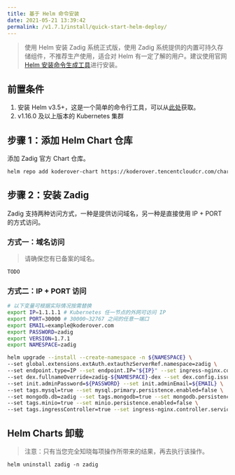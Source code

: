 ```yaml
---
title: 基于 Helm 命令安装
date: 2021-05-21 13:39:42
permalink: /v1.7.1/install/quick-start-helm-deploy/
---
```


> 使用 Helm 安装 Zadig 系统正式版，使用 Zadig 系统提供的内置可持久存储组件，不推荐生产使用，适合对 Helm 有一定了解的用户。建议使用官网 [Helm 安装命令生成工具](https://www.koderover.com/installer)进行安装。


## 前置条件
1. 安装 Helm v3.5+，这是一个简单的命令行工具，可以从[此处](https://github.com/helm/helm/releases)获取。
2. v1.16.0 及以上版本的 Kubernetes 集群 <br>

## 步骤 1：添加 Helm Chart 仓库
添加 Zadig 官方 Chart 仓库。

```bash
helm repo add koderover-chart https://koderover.tencentcloudcr.com/chartrepo/chart
```

## 步骤 2：安装 Zadig

Zadig 支持两种访问方式，一种是提供访问域名，另一种是直接使用 IP + PORT 的方式访问。

### 方式一：域名访问

> 请确保您有已备案的域名。

```bash
TODO
```
### 方式二：IP + PORT 访问

```bash
# 以下变量可根据实际情况按需替换
export IP=1.1.1.1 # Kubernetes 任一节点的外网可访问 IP
export PORT=30000 # 30000~32767 之间的任意一端口
export EMAIL=example@koderover.com
export PASSWORD=zadig
export VERSION=1.7.1
export NAMESPACE=zadig

helm upgrade --install --create-namespace -n ${NAMESPACE} \
--set global.extensions.extAuth.extauthzServerRef.namespace=zadig \
--set endpoint.type=IP --set endpoint.IP="${IP}" --set ingress-nginx.controller.service.nodePorts.http=${PORT} \
--set dex.fullnameOverride=zadig-${NAMESPACE}-dex --set dex.config.issuer=http://zadig-${NAMESPACE}-dex:5556/dex --set "dex.config.staticClients[0].redirectURIs[0]=http://${IP}:${PORT}/api/v1/callback,dex.config.staticClients[0].id=zadig,dex.config.staticClients[0].name=zadig,dex.config.staticClients[0].secret=ZXhhbXBsZS1hcHAtc2VjcmV0" \
--set init.adminPassword=${PASSWORD} --set init.adminEmail=${EMAIL} \
--set tags.mysql=true --set mysql.primary.persistence.enabled=false \
--set mongodb.db=zadig --set tags.mongodb=true --set mongodb.persistence.enabled=false \
--set tags.minio=true --set minio.persistence.enabled=false \
--set tags.ingressController=true --set ingress-nginx.controller.service.type=LoadBalancer --version=${VERSION} zadig-zadig ./zadig

```

## Helm Charts 卸载

> 注意：只有当您完全知晓每项操作所带来的结果，再去执行该操作。

```
helm uninstall zadig -n zadig
```

